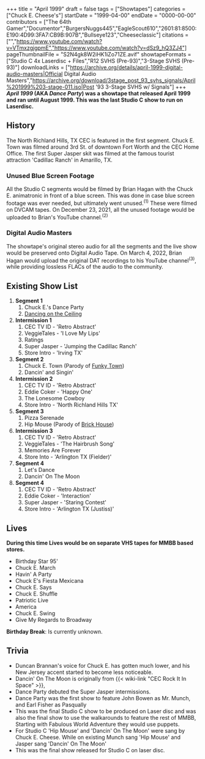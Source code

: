 +++
title = "April 1999"
draft = false
tags = ["Showtapes"]
categories = ["Chuck E. Cheese's"]
startDate = "1999-04-00"
endDate = "0000-00-00"
contributors = ["The 64th Gamer","Documentor","BurgersNuggs445","EagleScout610","2601:81:8500:E190:4D99:3FA7:CB9B:907B","Bullseye123","Cheeseclassic"]
citations = ["","https://www.youtube.com/watch?v=VTmxzgjgpmE","https://www.youtube.com/watch?v=dSz9_hQ3ZJ4"]
pageThumbnailFile = "S2N4gk8W2iHK1iZo71ZE.avif"
showtapeFormats = ["Studio C 4x Laserdisc + Files","R12 SVHS (Pre-93)","3-Stage SVHS (Pre-93)"]
downloadLinks = ["https://archive.org/details/april-1999-digital-audio-masters|Official Digital Audio Masters","https://archive.org/download/3stage_post_93_svhs_signals/April%201999%203-stage-011.iso|Post '93 3-Stage SVHS w/ Signals"]
+++
***April 1999* (AKA ***Dance Party*) was a showtape that released April 1999 and ran until August 1999.
This was the last Studio C show to run on Laserdisc.****

## History

The North Richland Hills, TX CEC is featured in the first segment. Chuck E. Town was filmed around 3rd St. of downtown Fort Worth and the CEC Home Office. The first Super Jasper skit was filmed at the famous tourist attraction 'Cadillac Ranch' in Amarillo, TX.

### Unused Blue Screen Footage

All the Studio C segments would be filmed by Brian Hagan with the Chuck E. animatronic in front of a blue screen. This was done in case blue screen footage was ever needed, but ultimately went unused.<sup>(1)</sup> These were filmed on DVCAM tapes.
On December 23, 2021, all the unused footage would be uploaded to Brian's YouTube channel.<sup>(2)</sup>

### Digital Audio Masters

The showtape's original stereo audio for all the segments and the live show would be preserved onto Digital Audio Tape. On March 4, 2022, Brian Hagan would upload the original DAT recordings to his YouTube channel<sup>(3)</sup>, while providing lossless FLACs of the audio to the community.

## Existing Show List

1.  **Segment 1**
    1.  Chuck E.'s Dance Party
    2.  [Dancing on the Ceiling](https://en.m.wikipedia.org/wiki/Dancing_on_the_Ceiling_(Lionel_Richie_song))
2.  **Intermission 1**
    1.  CEC TV ID - 'Retro Abstract'
    2.  VeggieTales - 'I Love My Lips'
    3.  Ratings
    4.  Super Jasper - 'Jumping the Cadillac Ranch'
    5.  Store Intro - 'Irving TX'
3.  **Segment 2**
    1.  Chuck E. Town (Parody of [Funky Town](https://en.wikipedia.org/wiki/Funkytown))
    2.  Dancin' and Singin'
4.  **Intermission 2**
    1.  CEC TV ID - 'Retro Abstract'
    2.  Eddie Coker - 'Happy One'
    3.  The Lonesome Cowboy
    4.  Store Intro - 'North Richland Hills TX'
5.  **Segment 3**
    1.  Pizza Serenade
    2.  Hip Mouse (Parody of [Brick House](https://en.wikipedia.org/wiki/Brick_House_(song)))
6.  **Intermission 3**
    1.  CEC TV ID - 'Retro Abstract'
    2.  VeggieTales - 'The Hairbrush Song'
    3.  Memories Are Forever
    4.  Store Into - 'Arlington TX (Fielder)'
7.  **Segment 4**
    1.  Let's Dance
    2.  Dancin' On The Moon
8.  **Segment 4**
    1.  CEC TV ID - 'Retro Abstract'
    2.  Eddie Coker - 'Interaction'
    3.  Super Jasper - 'Staring Contest'
    4.  Store Intro - 'Arlington TX (Justiss)'

## Lives

**During this time Lives would be on separate VHS tapes for MMBB based stores.**

- Birthday Star 95'
- Chuck E. March
- Havin' A Party
- Chuck E's Fiesta Mexicana
- Chuck E. Says
- Chuck E. Shuffle
- Patriotic Live
- America
- Chuck E. Swing
- Give My Regards to Broadway

**Birthday Break**: Is currently unknown.

## Trivia

- Duncan Brannan's voice for Chuck E. has gotten much lower, and his New Jersey accent started to become less noticeable.
- Dancin' On The Moon is originally from {{< wiki-link "CEC Rock It In Space" >}},
- Dance Party debuted the Super Jasper intermissions.
- Dance Party was the first show to feature John Bowen as Mr. Munch, and Earl Fisher as Pasqually
- This was the final Studio C show to be produced on Laser disc and was also the final show to use the walkarounds to feature the rest of MMBB, Starting with Fabulous World Adventure they would use puppets.
- For Studio C 'Hip Mouse' and 'Dancin' On The Moon' were sang by Chuck E. Cheese. While on existing Munch sang 'Hip Mouse' and Jasper sang 'Dancin' On The Moon'
- This was the final show released for Studio C on laser disc.
